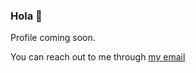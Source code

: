 ### Hola 👋
  
  Profile coming soon.
  
  You can reach out to me through [my email](https://mailto:email@example.com)
